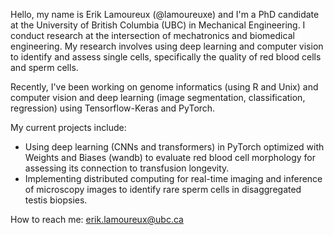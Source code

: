 Hello, my name is Erik Lamoureux (@lamoureuxe) and I'm a PhD candidate at the University of British Columbia (UBC) in Mechanical Engineering. I conduct research at the intersection of mechatronics and biomedical engineering. My research involves using deep learning and computer vision to identify and assess single cells, specifically the quality of red blood cells and sperm cells. 

Recently, I've been working on genome informatics (using R and Unix) and computer vision and deep learning (image segmentation, classification, regression) using Tensorflow-Keras and PyTorch.

My current projects include:
- Using deep learning (CNNs and transformers) in PyTorch optimized with Weights and Biases (wandb) to evaluate red blood cell morphology for assessing its connection to transfusion longevity. 
- Implementing distributed computing for real-time imaging and inference of microscopy images to identify rare sperm cells in disaggregated testis biopsies. 

How to reach me: erik.lamoureux@ubc.ca
